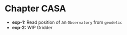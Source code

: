 # Chapter CASA

- **exp-1:** Read position of an `Observatory` from `geodetic`
- **exp-2:** WIP Gridder
